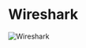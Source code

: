 # Wireshark
![Wireshark](https://github.com/AndrewTanga/WIreshark/assets/93886645/10cbb617-dad1-4eff-ad0f-29325e913e92)
